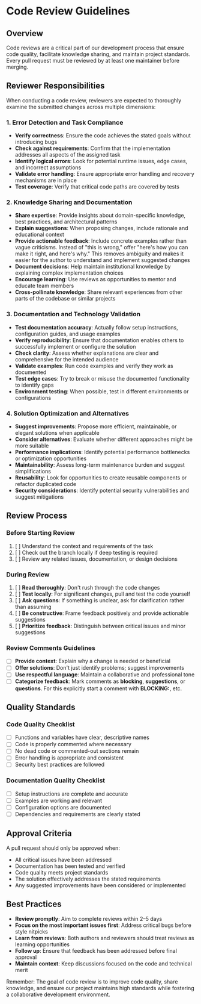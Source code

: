# Code Review Guidelines

## Overview

Code reviews are a critical part of our development process that ensure code quality, facilitate knowledge sharing, and maintain project standards.
Every pull request must be reviewed by at least one maintainer before merging.

## Reviewer Responsibilities

When conducting a code review, reviewers are expected to thoroughly examine the submitted changes across multiple dimensions:

### 1. Error Detection and Task Compliance

- **Verify correctness**: Ensure the code achieves the stated goals without introducing bugs
- **Check against requirements**: Confirm that the implementation addresses all aspects of the assigned task
- **Identify logical errors**: Look for potential runtime issues, edge cases, and incorrect assumptions
- **Validate error handling**: Ensure appropriate error handling and recovery mechanisms are in place
- **Test coverage**: Verify that critical code paths are covered by tests

### 2. Knowledge Sharing and Documentation

- **Share expertise**: Provide insights about domain-specific knowledge, best practices, and architectural patterns
- **Explain suggestions**: When proposing changes, include rationale and educational context
- **Provide actionable feedback**: Include concrete examples rather than vague criticisms. Instead of "this is wrong," offer "here's how you can make it right, and here's why." This removes ambiguity and makes it easier for the author to understand and implement suggested changes
- **Document decisions**: Help maintain institutional knowledge by explaining complex implementation choices
- **Encourage learning**: Use reviews as opportunities to mentor and educate team members
- **Cross-pollinate knowledge**: Share relevant experiences from other parts of the codebase or similar projects

### 3. Documentation and Technology Validation

- **Test documentation accuracy**: Actually follow setup instructions, configuration guides, and usage examples
- **Verify reproducibility**: Ensure that documentation enables others to successfully implement or configure the solution
- **Check clarity**: Assess whether explanations are clear and comprehensive for the intended audience
- **Validate examples**: Run code examples and verify they work as documented
- **Test edge cases**: Try to break or misuse the documented functionality to identify gaps
- **Environment testing**: When possible, test in different environments or configurations

### 4. Solution Optimization and Alternatives

- **Suggest improvements**: Propose more efficient, maintainable, or elegant solutions when applicable
- **Consider alternatives**: Evaluate whether different approaches might be more suitable
- **Performance implications**: Identify potential performance bottlenecks or optimization opportunities
- **Maintainability**: Assess long-term maintenance burden and suggest simplifications
- **Reusability**: Look for opportunities to create reusable components or refactor duplicated code
- **Security considerations**: Identify potential security vulnerabilities and suggest mitigations

## Review Process

### Before Starting Review

1. [ ] Understand the context and requirements of the task
2. [ ] Check out the branch locally if deep testing is required
3. [ ] Review any related issues, documentation, or design decisions

### During Review

1. [ ] **Read thoroughly**: Don't rush through the code changes
2. [ ] **Test locally**: For significant changes, pull and test the code yourself
3. [ ] **Ask questions**: If something is unclear, ask for clarification rather than assuming
4. [ ] **Be constructive**: Frame feedback positively and provide actionable suggestions
5. [ ] **Prioritize feedback**: Distinguish between critical issues and minor suggestions

### Review Comments Guidelines

- [ ] **Provide context**: Explain why a change is needed or beneficial
- [ ] **Offer solutions**: Don't just identify problems; suggest improvements
- [ ] **Use respectful language**: Maintain a collaborative and professional tone
- [ ] **Categorize feedback**: Mark comments as **blocking**, **suggestions**, or **questions**. For this explicitly start a comment with **BLOCKING:**, etc.

## Quality Standards

### Code Quality Checklist

- [ ] Functions and variables have clear, descriptive names
- [ ] Code is properly commented where necessary
- [ ] No dead code or commented-out sections remain
- [ ] Error handling is appropriate and consistent
- [ ] Security best practices are followed

### Documentation Quality Checklist

- [ ] Setup instructions are complete and accurate
- [ ] Examples are working and relevant
- [ ] Configuration options are documented
- [ ] Dependencies and requirements are clearly stated

## Approval Criteria

A pull request should only be approved when:

- All critical issues have been addressed
- Documentation has been tested and verified
- Code quality meets project standards
- The solution effectively addresses the stated requirements
- Any suggested improvements have been considered or implemented

## Best Practices

- **Review promptly**: Aim to complete reviews within 2–5 days
- **Focus on the most important issues first**: Address critical bugs before style nitpicks
- **Learn from reviews**: Both authors and reviewers should treat reviews as learning opportunities
- **Follow up**: Ensure that feedback has been addressed before final approval
- **Maintain context**: Keep discussions focused on the code and technical merit

Remember: The goal of code review is to improve code quality, share knowledge, and ensure our project maintains high standards while fostering a collaborative development environment.